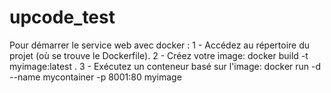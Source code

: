 # upcode_test
Pour démarrer le service web avec docker :
1 - Accédez au répertoire du projet (où se trouve le Dockerfile).
2 - Créez votre image:  docker build -t myimage:latest .
3 - Exécutez un conteneur basé sur l'image: docker run -d --name mycontainer -p 8001:80 myimage